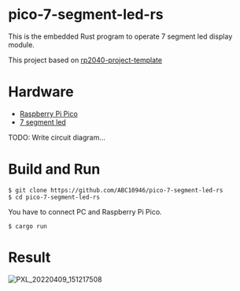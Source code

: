 # pico-7-segment-led-rs

This is the embedded Rust program to operate 7 segment led display module.

This project based on [rp2040-project-template](https://github.com/rp-rs/rp2040-project-template)

# Hardware

- [Raspberry Pi Pico](https://www.raspberrypi.com/products/raspberry-pi-pico/)
- [7 segment led](https://akizukidenshi.com/catalog/g/gI-15752/)

TODO: Write circuit diagram...

# Build and Run

```
$ git clone https://github.com/ABC10946/pico-7-segment-led-rs
$ cd pico-7-segment-led-rs
```

You have to connect PC and Raspberry Pi Pico.

```
$ cargo run
```

# Result

![PXL_20220409_151217508](https://user-images.githubusercontent.com/42955848/162581034-a7843145-b8b4-4b5d-822c-376ed31daaee.jpg)
